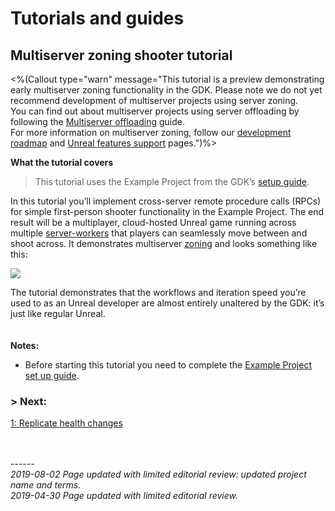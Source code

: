 # Tutorials and guides
## Multiserver zoning shooter tutorial

<%(Callout type="warn" message="This tutorial is a preview demonstrating early multiserver zoning functionality in the GDK. Please note we do not yet recommend development of multiserver projects using server zoning. </br>
You can find out about multiserver projects using server offloading by following the [Multiserver offloading]({{urlRoot}}/content/tutorials/offloading-tutorial/offloading-intro)  guide. </br>
For more information on multiserver zoning, follow our [development roadmap](https://github.com/spatialos/UnrealGDK/projects/1) and [Unreal features support]({{urlRoot}}/unreal-features-support) pages.")%>	

**What the tutorial covers**<br/>
> This tutorial uses the Example Project from the GDK’s [setup guide]({{urlRoot}}/content/get-started/example-project/exampleproject-intro).

In this tutorial you’ll implement cross-server remote procedure calls (RPCs) for simple first-person shooter functionality in the Example Project. The end result will be a multiplayer, cloud-hosted Unreal game running across multiple [server-workers]({{urlRoot}}/content/glossary#worker) that players can seamlessly move between and shoot across. It demonstrates multiserver [zoning]({{urlRoot}}/content/glossary#worker) and looks something like this:

![]({{assetRoot}}assets/tutorial/cross-server-shooting.gif)

The tutorial demonstrates that the workflows and iteration speed you’re used to as an Unreal developer are almost entirely unaltered by the GDK: it’s just like regular Unreal.
</br>
</br>
</br>
**Notes:**

* Before starting this tutorial you need to complete the [Example Project set up guide]({{urlRoot}}/content/get-started/example-project/exampleproject-intro). 
### **> Next:** 
[1: Replicate health changes]({{urlRoot}}/content/tutorials/multiserver-shooter/tutorial-multiserver-healthchanges)
<br/>
<br/>


<br/>------<br/>
_2019-08-02 Page updated with limited editorial review: updated project name and terms._</br>
_2019-04-30 Page updated with limited editorial review._
